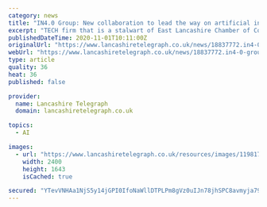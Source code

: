 ```yaml
---
category: news
title: "IN4.0 Group: New collaboration to lead the way on artificial intelligence"
excerpt: "TECH firm that is a stalwart of East Lancashire Chamber of Commerce is sharing in £3million of Euro cash to boost artificial intelligence."
publishedDateTime: 2020-11-01T10:11:00Z
originalUrl: "https://www.lancashiretelegraph.co.uk/news/18837772.in4-0-group-new-collaboration-lead-way-artificial-intelligence/"
webUrl: "https://www.lancashiretelegraph.co.uk/news/18837772.in4-0-group-new-collaboration-lead-way-artificial-intelligence/"
type: article
quality: 36
heat: 36
published: false

provider:
  name: Lancashire Telegraph
  domain: lancashiretelegraph.co.uk

topics:
  - AI

images:
  - url: "https://www.lancashiretelegraph.co.uk/resources/images/11981739/"
    width: 2400
    height: 1643
    isCached: true

secured: "YTevVNHAa1NjS5y14jGPI0IfoNaWllDTPLPm8gVz0uIJn78jhSPC8avmyja79bf0KbDgbbs+IzUxkG0rbkKZ1EQlRDnzmKN3mxqIUeTds0sQwEs52wIiumL0tz/LTclvxeP8e+QUk+qlcwoN4Zo5BumAZxNGBDfLPcDFqk3uvP7PKn3hUPAOj9fJsCkMAUjxvpRTx9NCqK38WyZVxQvGwu8ajQP7+3if7Q2njkZeQzog7sKy+mwvZbvUXhf+7LkX7O7NDRf8REtHx1/sKBIIfGAy7EiscVFc6x/PtqYEdLcfBfa5wFhL7/WigY0da+g+TpBBQc7gURbDh/t8iuaAHYCBcrtU5ztKaD0/1b9oiCs=;ZThG7t50UZoR+nxjbJKgzA=="
---
```


